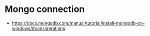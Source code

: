 # Mongo connection 
* <https://docs.mongodb.com/manual/tutorial/install-mongodb-on-windows/#considerations> 
